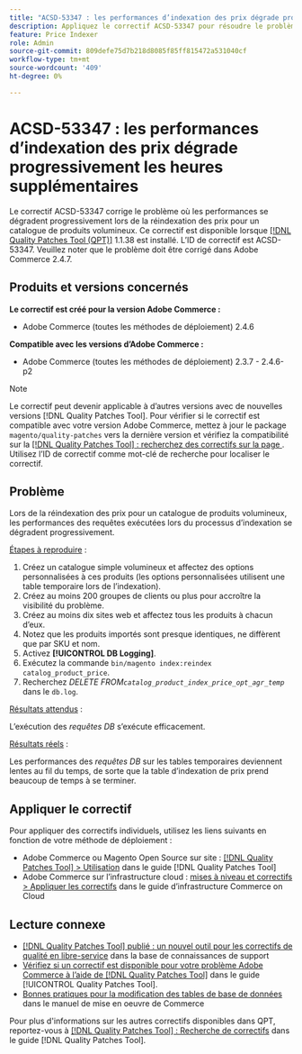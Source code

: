 ```yaml
---
title: "ACSD-53347 : les performances d’indexation des prix dégrade progressivement les heures supplémentaires"
description: Appliquez le correctif ACSD-53347 pour résoudre le problème Adobe Commerce où les performances se dégradent progressivement lors de la réindexation des prix pour un catalogue de produits volumineux.
feature: Price Indexer
role: Admin
source-git-commit: 809defe75d7b218d8085f85ff815472a531040cf
workflow-type: tm+mt
source-wordcount: '409'
ht-degree: 0%

---
```


# ACSD-53347 : les performances d’indexation des prix dégrade progressivement les heures supplémentaires

Le correctif ACSD-53347 corrige le problème où les performances se dégradent progressivement lors de la réindexation des prix pour un catalogue de produits volumineux. Ce correctif est disponible lorsque [[!DNL Quality Patches Tool (QPT)]](https://experienceleague.adobe.com/fr/docs/commerce-knowledge-base/kb/announcements/commerce-announcements/magento-quality-patches-released-new-tool-to-self-serve-quality-patches) 1.1.38 est installé. L’ID de correctif est ACSD-53347. Veuillez noter que le problème doit être corrigé dans Adobe Commerce 2.4.7.

## Produits et versions concernés

**Le correctif est créé pour la version Adobe Commerce :**

* Adobe Commerce (toutes les méthodes de déploiement) 2.4.6

**Compatible avec les versions d’Adobe Commerce :**

* Adobe Commerce (toutes les méthodes de déploiement) 2.3.7 - 2.4.6-p2

>[!NOTE]
>
>Le correctif peut devenir applicable à d’autres versions avec de nouvelles versions [!DNL Quality Patches Tool]. Pour vérifier si le correctif est compatible avec votre version Adobe Commerce, mettez à jour le package `magento/quality-patches` vers la dernière version et vérifiez la compatibilité sur la [[!DNL Quality Patches Tool] : recherchez des correctifs sur la page ](https://experienceleague.adobe.com/tools/commerce-quality-patches/index.html?lang=fr). Utilisez l’ID de correctif comme mot-clé de recherche pour localiser le correctif.

## Problème

Lors de la réindexation des prix pour un catalogue de produits volumineux, les performances des requêtes exécutées lors du processus d’indexation se dégradent progressivement.

<u>Étapes à reproduire</u> :

1. Créez un catalogue simple volumineux et affectez des options personnalisées à ces produits (les options personnalisées utilisent une table temporaire lors de l’indexation).
1. Créez au moins 200 groupes de clients ou plus pour accroître la visibilité du problème.
1. Créez au moins dix sites web et affectez tous les produits à chacun d’eux.
1. Notez que les produits importés sont presque identiques, ne diffèrent que par SKU et nom.
1. Activez **[!UICONTROL DB Logging]**.
1. Exécutez la commande `bin/magento index:reindex catalog_product_price`.
1. Recherchez *DELETE FROM`catalog_product_index_price_opt_agr_temp`* dans le `db.log`.

<u>Résultats attendus</u> :

L’exécution des *requêtes DB* s’exécute efficacement.

<u>Résultats réels</u> :

Les performances des *requêtes DB* sur les tables temporaires deviennent lentes au fil du temps, de sorte que la table d’indexation de prix prend beaucoup de temps à se terminer.

## Appliquer le correctif

Pour appliquer des correctifs individuels, utilisez les liens suivants en fonction de votre méthode de déploiement :

* Adobe Commerce ou Magento Open Source sur site : [[!DNL Quality Patches Tool] > Utilisation](/help/tools/quality-patches-tool/usage.md) dans le guide [!DNL Quality Patches Tool]
* Adobe Commerce sur l’infrastructure cloud : [mises à niveau et correctifs > Appliquer les correctifs](https://experienceleague.adobe.com/docs/commerce-cloud-service/user-guide/develop/upgrade/apply-patches.html?lang=fr) dans le guide d’infrastructure Commerce on Cloud

## Lecture connexe

* [[!DNL Quality Patches Tool] publié : un nouvel outil pour les correctifs de qualité en libre-service](https://experienceleague.adobe.com/fr/docs/commerce-knowledge-base/kb/announcements/commerce-announcements/magento-quality-patches-released-new-tool-to-self-serve-quality-patches) dans la base de connaissances de support
* [Vérifiez si un correctif est disponible pour votre problème Adobe Commerce à l’aide de  [!DNL Quality Patches Tool]](/help/tools/quality-patches-tool/patches-available-in-qpt/check-patch-for-magento-issue-with-magento-quality-patches.md) dans le guide [!UICONTROL Quality Patches Tool].
* [ Bonnes pratiques pour la modification des tables de base de données](https://experienceleague.adobe.com/fr/docs/commerce-operations/implementation-playbook/best-practices/development/modifying-core-and-third-party-tables#why-adobe-recommends-avoiding-modifications) dans le manuel de mise en oeuvre de Commerce

Pour plus d&#39;informations sur les autres correctifs disponibles dans QPT, reportez-vous à [[!DNL Quality Patches Tool] : Recherche de correctifs](https://experienceleague.adobe.com/tools/commerce-quality-patches/index.html?lang=fr) dans le guide [!DNL Quality Patches Tool].
